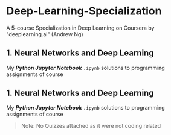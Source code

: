 # Deep-Learning-Specialization
A 5-course Specialization in Deep Learning on Coursera by "deeplearning.ai" (Andrew Ng)

## 1. Neural Networks and Deep Learning
My ***Python Jupyter Notebook*** `.ipynb` solutions to programming assignments of  course <br />

## 1. Neural Networks and Deep Learning
My ***Python Jupyter Notebook*** `.ipynb` solutions to programming assignments of  course <br />



> Note:
No Quizzes attached as it were not coding related
